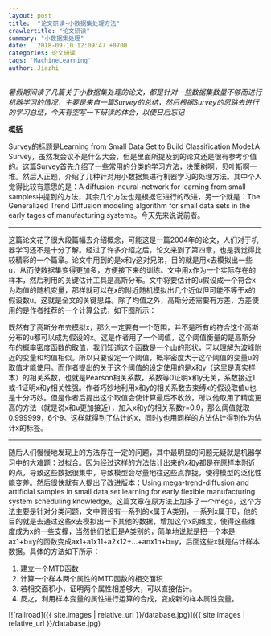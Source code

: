 ```yaml
---
layout: post
title:  "论文研读-小数据集处理方法"
crawlertitle: "论文研读"
summary: "小数据集处理"
date:   2018-09-10 12:09:47 +0700
categories: 论文研读
tags: 'MachineLearning'
author: Jiazhi
---
```


*暑假期间读了几篇关于小数据集处理的论文，都是针对一些数据集数量不够而进行机器学习的情况，主要是来自一篇Survey的总结，然后根据Survey的思路去进行的学习总结，今天有空写一下研读的体会，以便日后忘记*

**概括**

Survey的标题是Learning from Small Data Set to Build Classification Model:A Survey，虽然发会议不是什么大会，但是里面所提及到的论文还是很有参考价值的。这篇Survey首先介绍了一些常用的分类的学习方法，决策树啊，贝叶斯啊一堆。然后入正题，介绍了几种针对用小数据集进行机器学习的处理方法。其中个人觉得比较有意思的是：A diffusion-neural-network for learning from small samples中提到的方法，其余几个方法也是根据它进行的改进，另一个就是：The Generalized Trend Diffusion modeling algorithm for small data sets in the early tages of manufacturing systems。今天先来说说前者。

------------

这篇论文花了很大段篇幅去介绍概念，可能这是一篇2004年的论文，人们对于机器学习还不是十分了解。经过了许多介绍之后，论文来到了第四章，也是我觉得比较精彩的一个篇章。论文中用到的是x和y这对兄弟，目的就是用x去模拟出一些u，从而使数据集变得更加多，方便接下来的训练。文中用x作为一个实际存在的样本，然后利用的关键估计工具是高斯分布。文中将要估计的u假设成一个符合x为均值的随机变量，那样就可以在x的附近随机模拟出几个近似但可能不等于x的假设数u。这就是全文的关键思路。除了均值之外，高斯分还需要有方差，方差使用的是作者推荐的一个计算公式，如下图所示：

既然有了高斯分布去模拟x，那么一定要有一个范围，并不是所有的符合这个高斯分布的u都可以成为假设的x。这是作者用了一个阈值，这个阈值衡量的是高斯分布的概率密度函数的取值，我们知道这个函数是一个山的形状，可以理解为波峰附近的变量和均值相似。所以只要设定一个阈值，概率密度大于这个阈值的变量u的取值才能使用。而作者提出的关于这个阈值的设定使用的是x和y（这里是真实样本）的相关系数，也就是Pearson相关系数，系数等0证明x和y无关，系数接近1或-1证明x和y相关性强。作者巧妙地利用x和y的相关系数去束缚x的假设取值u也是十分巧妙。但是作者后提出这个取值会使计算最后不收敛，所以他取用了精度更高的方法（就是说x和u更加接近），加入x和y的相关系数r=0.9，那么阈值就取0.999999，6个9。这样就得到了估计的x，同时y也用同样的方法估计得到作为估计x的标签。

------------

随后人们慢慢地发现上的方法存在一定的问题，其中最明显的问题无疑就是机器学习中的大难题：过拟合。因为经过这样的方法估计出来的x和y都是在原样本附近的点，导致这些数据很集中，导致模型会尽量地往这些点靠拢，使得模型的泛化性能变差。然后很快就有人提出了改进版本：Using mega-trend-diffusion and artificial samples in small data set learning for early flexible manufacturing system scheduling knowledge。这篇文章在原方法上加多了一个mega，这个方法主要是针对分类问题，文中假设有一系列的x属于A类别，一系列x属于B，他的目的就是去通过这些x去模拟出一下其他的数据，增加这个x的维度，使得这些维度成为x的一些支撑，当然他们依旧是A类别的，简单地说就是把一个本是ax1+b=y的函数变成ax1+a1x11+a2x12+...+anx1n+b=y，后面这些x就是估计样本数据。具体的方法如下所示：
1. 建立一个MTD函数
2. 计算一个样本两个属性的MTD函数的相交面积
3. 若相交面积小，证明两个属性相差够大，可以直接估计。
4. 反之，利用样本变量的属性进行运算的合成，变成新的样本属性变量。

[![railroad]({{ site.images | relative_url }}/database.jpg)]({{ site.images | relative_url }}/database.jpg)
